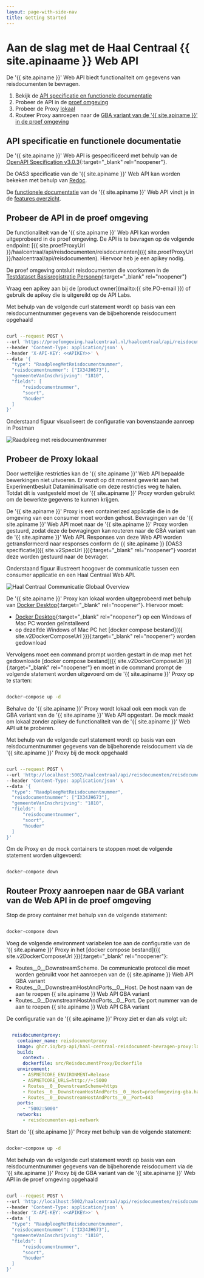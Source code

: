 ```yaml
---
layout: page-with-side-nav
title: Getting Started
---
```

# Aan de slag met de Haal Centraal {{ site.apinaame }} Web API

De '{{ site.apiname }}' Web API biedt functionaliteit om gegevens van reisdocumenten te bevragen.

1. Bekijk de [API specificatie en functionele documentatie](#api-specificatie-en-functionele-documentatie)
2. Probeer de API in de [proef omgeving](#probeer-de-api-in-de-proef-omgeving)
3. Probeer de Proxy [lokaal](#probeer-de-proxy-lokaal)
4. Routeer Proxy aanroepen naar de [GBA variant van de '{{ site.apiname }}' in de proef omgeving](#routeer-proxy-aanroepen-naar-de-gba-variant-van-de-web-api-in-de-proef-omgeving)

## API specificatie en functionele documentatie

De '{{ site.apiname }}' Web API is gespecificeerd met behulp van de [OpenAPI Specification v3.0.3](https://spec.openapis.org/oas/v3.0.3){:target="_blank" rel="noopener"}.

De OAS3 specificatie van de '{{ site.apiname }}' Web API kan worden bekeken met behulp van [Redoc](./redoc).

De [functionele documentatie](./features-overzicht) van de '{{ site.apiname }}' Web API vindt je in de [features overzicht](./features-overzicht).

## Probeer de API in de proef omgeving

De functionaliteit van de '{{ site.apiname }}' Web API kan worden uitgeprobeerd in de proef omgeving. De API is te bevragen op de volgende endpoint: [{{ site.proefProxyUrl }}/haalcentraal/api/reisdocumenten/reisdocumenten]({{ site.proefProxyUrl }}/haalcentraal/api/reisdocumenten). Hiervoor heb je een apikey nodig.

De proef omgeving ontsluit reisdocumenten die voorkomen in de [Testdataset Basisregistratie Personen](https://www.rvig.nl/brp/werken-met-de-basisregistratie-personen-brp/testdataset){:target="_blank" rel="noopener"}

Vraag een apikey aan bij de [product owner](mailto:{{ site.PO-email }}) of gebruik de apikey die is uitgereikt op de API Labs.

Met behulp van de volgende curl statement wordt op basis van een reisdocumentnummer gegevens van de bijbehorende reisdocument opgehaald

```sh

curl --request POST \
--url 'https://proefomgeving.haalcentraal.nl/haalcentraal/api/reisdocumenten/reisdocumenten' \
--header 'Content-Type: application/json' \
--header 'X-API-KEY: <<APIKEY>>' \
--data '{
  "type": "RaadpleegMetReisdocumentnummer",
  "reisdocumentnummer": ["IX34JH673"],
  "gemeenteVanInschrijving": "1810",
  "fields": [
      "reisdocumentnummer",
      "soort",
      "houder"
  ]
}'

```

Onderstaand figuur visualiseert de configuratie van bovenstaande aanroep in Postman

![Raadpleeg met reisdocumentnummer](../img/postman-voorbeeld-aanroep.png)

## Probeer de Proxy lokaal

Door wettelijke restricties kan de '{{ site.apiname }}' Web API bepaalde bewerkingen niet uitvoeren. Er wordt op dit moment gewerkt aan het Experimentbesluit Dataminimalisatie om deze restricties weg te halen. Totdat dit is vastgesteld moet de '{{ site.apiname }}' Proxy worden gebruikt om de bewerkte gegevens te kunnen krijgen.

De '{{ site.apiname }}' Proxy is een containerized applicatie die in de omgeving van een consumer moet worden gehost. Bevragingen van de '{{ site.apiname }}' Web API moet naar de '{{ site.apiname }}' Proxy worden gestuurd, zodat deze de bevragingen kan routeren naar de GBA variant van de '{{ site.apiname }}' Web API. Responses van deze Web API worden getransformeerd naar responses conform de {{ site.apiname }} [OAS3 specificatie]({{ site.v2SpecUrl }}){:target="_blank" rel="noopener"} voordat deze worden gestuurd naar de bevrager.

Onderstaand figuur illustreert hoogover de communicatie tussen een consumer applicatie en een Haal Centraal Web API.

![Haal Centraal Communicatie Globaal Overview](../img/haal-centraal-communicatie-globaal-overview.png)

De '{{ site.apiname }}' Proxy kan lokaal worden uitgeprobeerd met behulp van [Docker Desktop](https://www.docker.com/products/docker-desktop){:target="_blank" rel="noopener"}. Hiervoor moet:

- [Docker Desktop](https://www.docker.com/products/docker-desktop){:target="_blank" rel="noopener"} op een Windows of Mac PC worden geïnstalleerd
- op dezelfde Windows of Mac PC het [docker compose bestand]({{ site.v2DockerComposeUrl }}){:target="_blank" rel="noopener"} worden gedownload

Vervolgens moet een command prompt worden gestart in de map met het gedownloade [docker compose bestand]({{ site.v2DockerComposeUrl }}){:target="_blank" rel="noopener"} en moet in de command prompt de volgende statement worden uitgevoerd om de '{{ site.apiname }}' Proxy op te starten:

```sh

docker-compose up -d

```

Behalve de '{{ site.apiname }}' Proxy wordt lokaal ook een mock van de GBA variant van de '{{ site.apiname }}' Web API opgestart. De mock maakt om lokaal zonder apikey de functionaliteit van de '{{ site.apiname }}' Web API uit te proberen.

Met behulp van de volgende curl statement wordt op basis van een reisdocumentnummer gegevens van de bijbehorende reisdocument via de '{{ site.apiname }}' Proxy bij de mock opgehaald

```sh

curl --request POST \
--url 'http://localhost:5002/haalcentraal/api/reisdocumenten/reisdocumenten' \
--header 'Content-Type: application/json' \
--data '{
  "type": "RaadpleegMetReisdocumentnummer",
  "reisdocumentnummer": ["IX34JH673"],
  "gemeenteVanInschrijving": "1810",
  "fields": [
      "reisdocumentnummer",
      "soort",
      "houder"
  ]
}'

```

Om de Proxy en de mock containers te stoppen moet de volgende statement worden uitgevoerd:

```sh

docker-compose down

```

## Routeer Proxy aanroepen naar de GBA variant van de Web API in de proef omgeving

Stop de proxy container met behulp van de volgende statement:

```sh

docker-compose down

```

Voeg de volgende environment variabelen toe aan de configuratie van de '{{ site.apiname }}' Proxy in het [docker compose bestand]({{ site.v2DockerComposeUrl }}){:target="_blank" rel="noopener"}:

- Routes__0__DownstreamScheme. De communicatie protocol die moet worden gebruikt voor het aanroepen van de {{ site.apiname }} Web API GBA variant
- Routes__0__DownstreamHostAndPorts__0__Host. De host naam van de aan te roepen {{ site.apiname }} Web API GBA variant
- Routes__0__DownstreamHostAndPorts__0__Port. De port nummer van de aan te roepen  {{ site.apiname }} Web API GBA variant

De configuratie van de '{{ site.apiname }}' Proxy ziet er dan als volgt uit:

```yaml

  reisdocumentproxy:
    container_name: reisdocumentproxy
    image: ghcr.io/brp-api/haal-centraal-reisdocument-bevragen-proxy:latest
    build:
      context: .
      dockerfile: src/ReisdocumentProxy/Dockerfile
    environment:
      - ASPNETCORE_ENVIRONMENT=Release
      - ASPNETCORE_URLS=http://+:5000
      - Routes__0__DownstreamScheme=https
      - Routes__0__DownstreamHostAndPorts__0__Host=proefomgeving-gba.haalcentraal.nl
      - Routes__0__DownstreamHostAndPorts__0__Port=443
    ports:
      - "5002:5000"
    networks:
      - reisdocumenten-api-network

```

Start de '{{ site.apiname }}' Proxy met behulp van de volgende statement:

```sh

docker-compose up -d

```

Met behulp van de volgende curl statement wordt op basis van een reisdocumentnummer gegevens van de bijbehorende reisdocument via de '{{ site.apiname }}' Proxy bij de GBA variant van de '{{ site.apiname }}' Web API in de proef omgeving opgehaald

```sh

curl --request POST \
--url 'http://localhost:5002/haalcentraal/api/reisdocumenten/reisdocumenten' \
--header 'Content-Type: application/json' \
--header 'X-API-KEY: <<APIKEY>>' \
--data '{
  "type": "RaadpleegMetReisdocumentnummer",
  "reisdocumentnummer": ["IX34JH673"],
  "gemeenteVanInschrijving": "1810",
  "fields": [
      "reisdocumentnummer",
      "soort",
      "houder"
  ]
}'

```
